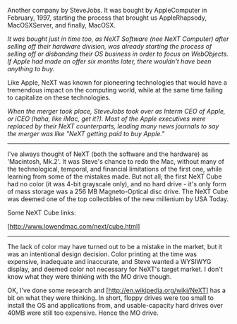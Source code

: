 

Another company by SteveJobs. It was bought by AppleComputer in February, 1997, starting the process that brought us AppleRhapsody, MacOSXServer, and finally, MacOSX.

*It was bought just in time too, as NeXT Software (nee NeXT Computer) after selling off their hardware division, was already starting the process of selling off or disbanding their OS business in order to focus on WebObjects. If Apple had made an offer six months later, there wouldn't have been anything to buy.*

Like Apple, NeXT was known for pioneering technologies that would have a tremendous impact on the computing world, while at the same time failing to capitalize on these technologies.

*When the merger took place, SteveJobs took over as Interm CEO of Apple, or iCEO (haha, like iMac, get it?). Most of the Apple executives were replaced by their NeXT counterparts, leading many news journals to say the merger was like "NeXT getting paid to buy Apple."*

----

I've always thought of NeXT (both the software and the hardware) as 'Macintosh, Mk.2'. It was Steve's chance to redo the Mac, without many of the technological, temporal, and financial limitations of the first one, while learning from some of the mistakes made. But not all; the first NeXT Cube had no color (it was 4-bit grayscale only), and no hard drive - it's only form of mass storage was a 256 MB Magneto-Optical disc drive. The NeXT Cube was deemed one of the top collectibles of the new millenium by USA Today.

Some NeXT Cube links:

[http://www.lowendmac.com/next/cube.html]

----

The lack of color may have turned out to be a mistake in the market, but it was an intentional design decision. Color printing at the time was expensive, inadequate and inaccurate, and Steve wanted a WYSIWYG display, and deemed color not necessary for NeXT's target market. I don't know what they were thinking with the MO drive though.

OK, I've done some research and [http://en.wikipedia.org/wiki/NeXT] has a bit on what they were thinking. In short, floppy drives were too small to install the OS and applications from, and usable-capacity hard drives over 40MB were still too expensive. Hence the MO drive.
